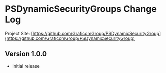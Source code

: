 # PSDynamicSecurityGroups Change Log

Project Site: [https://github.com/GraficomGroup/PSDynamicSecurityGroup](https://github.com/GraficomGroup/PSDynamicSecurityGroup)

## Version 1.0.0
- Initial release
